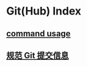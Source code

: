 # Git(Hub) Index

## [command usage](https://github.com/Monsoir/Notes/blob/master/Git(Hub)/command%20usage.md)
## [规范 Git 提交信息](./规范%20Git%20提交信息.md)

